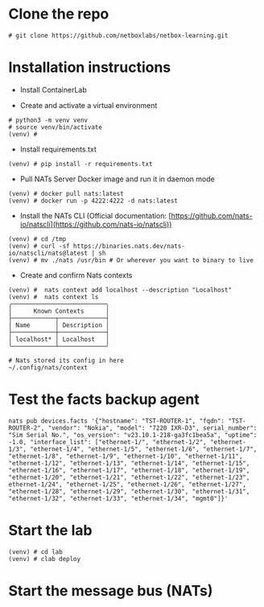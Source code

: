 # Clone the repo
```
# git clone https://github.com/netboxlabs/netbox-learning.git
```


# Installation instructions

- Install ContainerLab

- Create and activate a virtual environment
```
# python3 -m venv venv
# source venv/bin/activate
(venv) #
```

- Install requirements.txt
```
(venv) # pip install -r requirements.txt
```



- Pull NATs Server Docker image and run it in daemon mode
```
(venv) # docker pull nats:latest
(venv) # docker run -p 4222:4222 -d nats:latest
```

- Install the NATs CLI (Official documentation: [https://github.com/nats-io/natscli](https://github.com/nats-io/natscli))
```
(venv) # cd /tmp
(venv) # curl -sf https://binaries.nats.dev/nats-io/natscli/nats@latest | sh
(venv) # mv ./nats /usr/bin # Or wherever you want to binary to live
```

- Create and confirm Nats contexts
```
(venv) #  nats context add localhost --description "Localhost"
(venv) #  nats context ls
╭──────────────────────────╮
│      Known Contexts      │
├────────────┬─────────────┤
│ Name       │ Description │
├────────────┼─────────────┤
│ localhost* │ Localhost   │
╰────────────┴─────────────╯

# Nats stored its config in here
~/.config/nats/context
```

# Test the facts backup agent
```
nats pub devices.facts '{"hostname": "TST-ROUTER-1", "fqdn": "TST-ROUTER-2", "vendor": "Nokia", "model": "7220 IXR-D3", serial_number": "Sim Serial No.", "os_version": "v23.10.1-218-ga3fc1bea5a", "uptime": -1.0, "interface_list": ["ethernet-1/", "ethernet-1/2", "ethernet-1/3", "ethernet-1/4", "ethernet-1/5", "ethernet-1/6", "ethernet-1/7", "ethernet-1/8", "ethernet-1/9", "ethernet-1/10", "ethernet-1/11", "ethernet-1/12", "ethernet-1/13", "ethernet-1/14", "ethernet-1/15", "ethernet-1/16", "ethernet-1/17", "ethernet-1/18", "ethernet-1/19", "ethernet-1/20", "ethernet-1/21", "ethernet-1/22", "ethernet-1/23", ethernet-1/24", "ethernet-1/25", "ethernet-1/26", "ethernet-1/27", "ethernet-1/28", "ethernet-1/29", "ethernet-1/30", "ethernet-1/31", "ethernet-1/32", "ethernet-1/33", "ethernet-1/34", "mgmt0"]}'
```

# Start the lab

```
(venv) # cd lab
(venv) # clab deploy
```

# Start the message bus (NATs)



